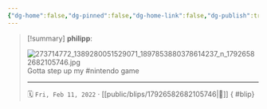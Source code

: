 ```yaml
---
{"dg-home":false,"dg-pinned":false,"dg-home-link":false,"dg-publish":true,"type":"blip","disabled rules":["yaml-title","yaml-title-alias","file-name-heading"],"title":"philipp on instagram @ 2022-02-11","created-date":"2022-02-11T15:00:00","updated-date":"2025-05-02T17:43:08","dg-path":"blips/17926582682105746.md","permalink":"/blips/17926582682105746/","dgPassFrontmatter":true,"created":"2022-02-11T15:00:00","updated":"2025-05-02T17:43:08"}
---
```


> [!summary] **philipp**:
>
> ![273714772_1389280051529071_1897853880378614237_n_17926582682105746.jpg](/img/user/attachments/273714772_1389280051529071_1897853880378614237_n_17926582682105746.jpg)
> Gotta step up my #nintendo game
> - - -
>
> 🗓️ `Fri, Feb 11, 2022` · [[public/blips/17926582682105746\|🔗]]
{ #blip}

